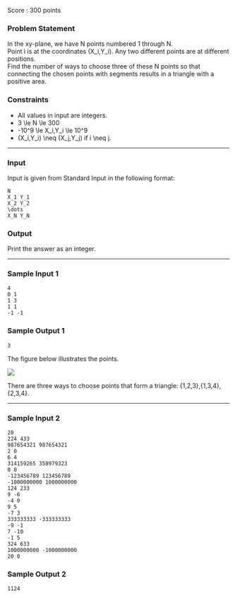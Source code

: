Score : 300 points

### Problem Statement

In the xy-plane, we have N points numbered 1 through N.  
Point i is at the coordinates (X\_i,Y\_i). Any two different points are at different positions.  
Find the number of ways to choose three of these N points so that connecting the chosen points with segments results in a triangle with a positive area.

### Constraints

* All values in input are integers.
* 3 \le N \le 300
* -10^9 \le X\_i,Y\_i \le 10^9
* (X\_i,Y\_i) \neq (X\_j,Y\_j) if i \neq j.

---

### Input

Input is given from Standard Input in the following format:

```
N
X_1 Y_1
X_2 Y_2
\dots
X_N Y_N
```

### Output

Print the answer as an integer.

---

### Sample Input 1

```
4
0 1
1 3
1 1
-1 -1
```

### Sample Output 1

```
3
```

The figure below illustrates the points.

![](https://img.atcoder.jp/ghi/11f8cb446cb2872c9a712c59195a1268.png)

There are three ways to choose points that form a triangle: \{1,2,3\},\{1,3,4\},\{2,3,4\}.

---

### Sample Input 2

```
20
224 433
987654321 987654321
2 0
6 4
314159265 358979323
0 0
-123456789 123456789
-1000000000 1000000000
124 233
9 -6
-4 0
9 5
-7 3
333333333 -333333333
-9 -1
7 -10
-1 5
324 633
1000000000 -1000000000
20 0
```

### Sample Output 2

```
1124
```